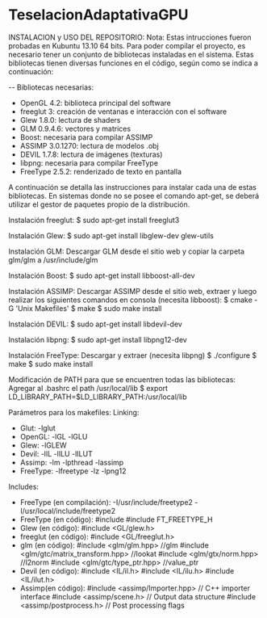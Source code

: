 TeselacionAdaptativaGPU
=======================
INSTALACION y USO DEL REPOSITORIO:
Nota: Estas intrucciones fueron probadas en Kubuntu 13.10 64 bits.
Para poder compilar el proyecto, es necesario tener un conjunto de bibliotecas instaladas en el sistema. Estas bibliotecas tienen diversas funciones en el código, según como se indica a continuación:

-- Bibliotecas necesarias:
* OpenGL 4.2: biblioteca principal del software
* freeglut 3: creación de ventanas e interacción con el software
* Glew 1.8.0: lectura de shaders 
* GLM 0.9.4.6: vectores y matrices
* Boost: necesaria para compilar ASSIMP
* ASSIMP 3.0.1270: lectura de modelos .obj
* DEVIL 1.7.8: lectura de imágenes (texturas)
* libpng: necesaria para compilar FreeType
* FreeType 2.5.2: renderizado de texto en pantalla

A continuación se detalla las instrucciones para instalar cada una de estas bibliotecas. En sistemas donde no se posee el comando apt-get, se deberá utilizar el gestor de paquetes propio de la distribución. 

Instalación freeglut:
$ sudo apt-get install freeglut3

Instalación Glew:
$ sudo apt-get install libglew-dev glew-utils

Instalación GLM:
Descargar GLM desde el sitio web y copiar la carpeta glm/glm a /usr/include/glm

Instalación Boost:
$ sudo apt-get install libboost-all-dev

Instalación ASSIMP:
Descargar ASSIMP desde el sitio web, extraer y luego realizar los siguientes comandos en consola (necesita libboost):
$ cmake -G 'Unix Makefiles'
$ make
$ sudo make install

Instalación DEVIL:
$ sudo apt-get install libdevil-dev

Instalación libpng:
$ sudo apt-get install libpng12-dev

Instalación FreeType:
Descargar y extraer (necesita libpng)
$ ./configure
$ make
$ sudo make install

Modificación de PATH para que se encuentren todas las bibliotecas:
Agregar al .bashrc el path /usr/local/lib
$ export LD_LIBRARY_PATH=$LD_LIBRARY_PATH:/usr/local/lib


Parámetros para los makefiles:
Linking:
- Glut: -lglut 
- OpenGL: -lGL -lGLU 
- Glew: -lGLEW 
- Devil: -lIL -lILU -lILUT 
- Assimp: -lm -lpthread -lassimp 
- FreeType: -lfreetype -lz -lpng12

Includes: 
- FreeType (en compilación): 
  -I/usr/include/freetype2 -I/usr/local/include/freetype2
- FreeType (en código):
  #include <ft2buildh>
  #include FT_FREETYPE_H
- Glew (en código): 
  #include <GL/glew.h>      
- freeglut (en código): 
  #include <GL/freeglut.h>
- glm (en código): 
  #include <glm/glm.hpp>      	  //glm
  #include <glm/gtc/matrix_transform.hpp> //lookat
  #include <glm/gtx/norm.hpp> 	  //l2norm
  #include <glm/gtc/type_ptr.hpp> //value_ptr
- Devil (en código):
  #include <IL/il.h>
  #include <IL/ilu.h>
  #include <IL/ilut.h>
- Assimp(en código):
  #include <assimp/Importer.hpp>      // C++ importer interface
  #include <assimp/scene.h>           // Output data structure
  #include <assimp/postprocess.h>     // Post processing flags


